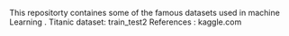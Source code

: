 This repositorty containes some of the famous datasets used in machine Learning .
Titanic dataset: train_test2
References : kaggle.com
